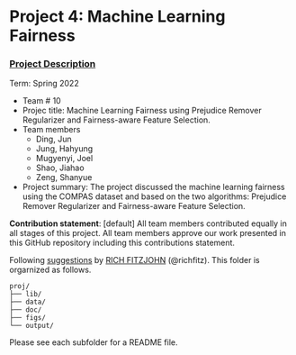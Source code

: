 # Project 4: Machine Learning Fairness

### [Project Description](doc/project4_desc.md)

Term: Spring 2022

+ Team # 10
+ Projec title: Machine Learning Fairness using Prejudice Remover Regularizer and Fairness-aware Feature Selection.
+ Team members
	+ Ding, Jun
	+ Jung, Hahyung
	+ Mugyenyi, Joel
	+ Shao, Jiahao
	+ Zeng, Shanyue
+ Project summary: The project discussed the machine learning fairness using the COMPAS dataset and based on the two algorithms: Prejudice Remover Regularizer and Fairness-aware Feature Selection. 
	
**Contribution statement**: [default] All team members contributed equally in all stages of this project. All team members approve our work presented in this GitHub repository including this contributions statement. 

Following [suggestions](http://nicercode.github.io/blog/2013-04-05-projects/) by [RICH FITZJOHN](http://nicercode.github.io/about/#Team) (@richfitz). This folder is orgarnized as follows.

```
proj/
├── lib/
├── data/
├── doc/
├── figs/
└── output/
```

Please see each subfolder for a README file.
